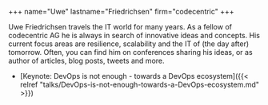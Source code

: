 +++
name="Uwe"
lastname="Friedrichsen"
firm="codecentric"
+++

Uwe Friedrichsen travels the IT world for many years. As a fellow of codecentric AG he is always in search of innovative ideas and concepts. His current focus areas are resilience, scalability and the IT of (the day after) tomorrow. Often, you can find him on conferences sharing his ideas, or as author of articles, blog posts, tweets and more.  


* [Keynote: DevOps is not enough - towards a DevOps ecosystem]({{< relref "talks/DevOps-is-not-enough-towards-a-DevOps-ecosystem.md" >}})
